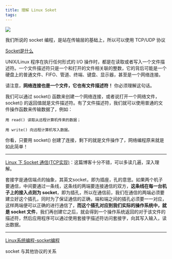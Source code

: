 ```yaml
---
title: 理解 Linux Soket
tags:
---
```



![](http://c.biancheng.net/uploads/allimg/190124/1-1Z1241445324H.jpg)


我们所说的 socket 编程，是站在传输层的基础上，所以可以使用 TCP/UDP 协议

[Socket是什么](http://c.biancheng.net/view/2123.html)


UNIX/Linux 程序在执行任何形式的 I/O 操作时，都是在读取或者写入一个文件描述符。一个文件描述符只是一个和打开的文件相关联的整数，它的背后可能是一个硬盘上的普通文件、FIFO、管道、终端、键盘、显示器，甚至是一个网络连接。

请注意，**网络连接也是一个文件，它也有文件描述符！** 你必须理解这句话。

我们可以通过 socket() 函数来创建一个网络连接，或者说打开一个网络文件，socket() 的返回值就是文件描述符。有了文件描述符，我们就可以使用普通的文件操作函数来传输数据了，例如：

    用 read() 读取从远程计算机传来的数据；

    用 write() 向远程计算机写入数据。

你看，只要用 socket() 创建了连接，剩下的就是文件操作了，网络编程原来就是如此简单！


----

[Linux 下 Socket 通信(TCP实现)](https://segmentfault.com/a/1190000010838127)：这篇博客十分不错，可以多读几遍，深入理解。



套接字是通信端点的抽象，其英文socket，即为插座，孔的意思。如果两个机子要通信，中间要通过一条线，这条线的两端要连接通信的双方，**这条线在每一台机子上的接入点则为 socket**，即为插孔，所以在通信前，我们在通信的两端必须要建立好这个插孔，同时为了保证通信的正确，端和端之间的插孔必须要一一对应，这样两端便可以正确的进行通信了，**而这个插孔对应到我们实际的操作系统中，就是 socket 文件**，我们再创建它之后，就会得到一个操作系统返回的对于该文件的描述符，然后应用程序可以通过使用套接字描述符访问套接字，向其写入输入，读出数据。

---

[Linux系统编程-socket编程](https://blog.huixing.org/linux-socket/)

socket 与其他协议的关系